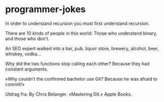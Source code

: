 # programmer-jokes

In order to understand recursion you must first understand recursion.

There are 10 kinds of people in this world: Those who understand binary, and those who don't.

An SEO expert walked into a bar, pub, liquor store, brewery, alcohol, beer, whiskey, vodka...

Why did the two functions stop calling each other? Because they had constant arguments.

«Why couldn’t the confirmed bachelor use Git? Because he was afraid to commit!»

Utdrag fra: By Chris Belanger. «Mastering Git.» Apple Books. 